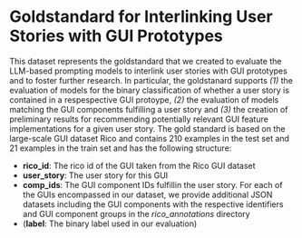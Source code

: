 # Goldstandard for Interlinking User Stories with GUI Prototypes

This dataset represents the goldstandard that we created to evaluate the LLM-based prompting models to interlink user stories with GUI prototypes and to foster further research. In particular, the goldstanard supports *(1)* the evaluation of models for the binary classification of whether a user story is contained in a respespective GUI protoype, *(2)* the evaluation of models matching the GUI components fulfilling a user story and *(3)* the creation of preliminary results for recommending potentially relevant GUI feature implementations for a given user story. The gold standard is based on the large-scale GUI dataset Rico and contains 210 examples in the test set and 21 examples in the train set and has the following structure:

- **rico_id**: The rico id of the GUI taken from the Rico GUI dataset
- **user_story**: The user story for this GUI
- **comp_ids**: The GUI component IDs fulfillin the user story. For each of the GUIs encompassed in our dataset, we provide additional JSON datasets including the GUI components with the respective identifiers and GUI component groups in the *rico_annotations* directory
- (**label**: The binary label used in our evaluation)
